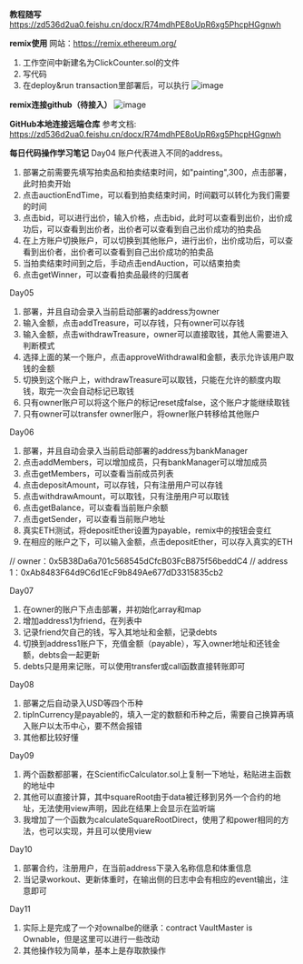 **教程随写**
https://zd536d2ua0.feishu.cn/docx/R74mdhPE8oUpR6xg5PhcpHGgnwh

**remix使用**
网站：https://remix.ethereum.org/

1. 工作空间中新建名为ClickCounter.sol的文件
2. 写代码
3. 在deploy&run transaction里部署后，可以执行
![image](https://github.com/user-attachments/assets/f718c741-b546-4990-b12d-4dacf108705f)


**remix连接github（待接入）**
![image](https://github.com/user-attachments/assets/8e03b5f5-3983-49ef-b7ce-749c8e418b83)


**GitHub本地连接远端仓库**
参考文档: https://zd536d2ua0.feishu.cn/docx/R74mdhPE8oUpR6xg5PhcpHGgnwh

**每日代码操作学习笔记**
Day04
账户代表进入不同的address。
1. 部署之前需要先填写拍卖品和拍卖结束时间，如"painting",300，点击部署，此时拍卖开始
2. 点击auctionEndTime，可以看到拍卖结束时间，时间戳可以转化为我们需要的时间
3. 点击bid，可以进行出价，输入价格，点击bid，此时可以查看到出价，出价成功后，可以查看到出价者，出价者可以查看到自己出价成功的拍卖品
4. 在上方账户切换账户，可以切换到其他账户，进行出价，出价成功后，可以查看到出价者，出价者可以查看到自己出价成功的拍卖品
5. 当拍卖结束时间到之后，手动点击endAuction，可以结束拍卖
6. 点击getWinner，可以查看拍卖品最终的归属者

Day05
1. 部署，并且自动会录入当前启动部署的address为owner
2. 输入金额，点击addTreasure，可以存钱，只有owner可以存钱
3. 输入金额，点击withdrawTreasure，owner可以直接取钱，其他人需要进入判断模式
4. 选择上面的某一个账户，点击approveWithdrawal和金额，表示允许该用户取钱的金额
5. 切换到这个账户上，withdrawTreasure可以取钱，只能在允许的额度内取钱，取完一次会自动标记已取钱
6. 只有owner账户可以将这个账户的标记reset成false，这个账户才能继续取钱
7. 只有owner可以transfer owner账户，将owner账户转移给其他账户

Day06
1. 部署，并且自动会录入当前启动部署的address为bankManager
2. 点击addMembers，可以增加成员，只有bankManager可以增加成员
3. 点击getMembers，可以查看当前成员列表
4. 点击depositAmount，可以存钱，只有注册用户可以存钱
5. 点击withdrawAmount，可以取钱，只有注册用户可以取钱
6. 点击getBalance，可以查看当前账户余额
7. 点击getSender，可以查看当前账户地址
8. 真实ETH测试，将depositEther设置为payable，remix中的按钮会变红
9. 在相应的账户之下，可以输入金额，点击depositEther，可以存入真实的ETH

// owner：0x5B38Da6a701c568545dCfcB03FcB875f56beddC4
// address 1：0xAb8483F64d9C6d1EcF9b849Ae677dD3315835cb2

Day07
1. 在owner的账户下点击部署，并初始化array和map
2. 增加address1为friend，在列表中
3. 记录friend欠自己的钱，写入其地址和金额，记录debts
4. 切换到address1账户下，充值金额（payable），写入owner地址和还钱金额，debts会一起更新
5. debts只是用来记账，可以使用transfer或call函数直接转账即可

Day08
1. 部署之后自动录入USD等四个币种
2. tipInCurrency是payable的，填入一定的数额和币种之后，需要自己换算再填入账户以太币中心，要不然会报错
3. 其他都比较好懂

Day09
1. 两个函数都部署，在ScientificCalculator.sol上复制一下地址，粘贴进主函数的地址中
2. 其他可以直接计算，其中squareRoot由于data被迁移到另外一个合约的地址，无法使用view声明，因此在结果上会显示在监听端
3. 我增加了一个函数为calculateSquareRootDirect，使用了和power相同的方法，也可以实现，并且可以使用view

Day10
1. 部署合约，注册用户，在当前address下录入名称信息和体重信息
2. 当记录workout、更新体重时，在输出侧的日志中会有相应的event输出，注意即可

Day11
1. 实际上是完成了一个对ownalbe的继承：contract VaultMaster is Ownable，但是这里可以进行一些改动
2. 其他操作较为简单，基本上是存取款操作